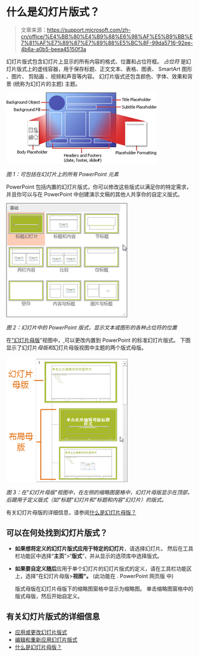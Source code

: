 # 什么是幻灯片版式？

> 文章来源：https://support.microsoft.com/zh-cn/office/%E4%BB%80%E4%B9%88%E6%98%AF%E5%B9%BB%E7%81%AF%E7%89%87%E7%89%88%E5%BC%8F-99da5716-92ee-4b6a-a0b5-beea45150f3a

幻灯片版式包含幻灯片上显示的所有内容的格式、位置和占位符框。 *占位符* 是幻灯片版式上的虚线容器，用于保存标题、正文文本、表格、图表、 SmartArt 图形 、图片、 剪贴画 、视频和声音等内容。 幻灯片版式还包含颜色、字体、效果和背景 (统称为幻灯片的主题) 主题。

![版式的结构](readme.assets/38ceb460-3c17-4916-b919-e9a8ff28ea55.gif)

*图 1：可包括在幻灯片上的所有 PowerPoint 元素*

PowerPoint 包括内置的幻灯片版式，你可以修改这些版式以满足你的特定需求，并且你可以与在 PowerPoint 中创建演示文稿的其他人共享你的自定义版式。

![PowerPoint 中的幻灯片版式](readme.assets/bdae9768-fadc-46d7-abf9-91754527b995.png)

*图 2：幻灯片中的 PowerPoint 版式，显示文本或图形的各种占位符的位置*

在["幻灯片母版](https://support.microsoft.com/zh-cn/office/在-powerpoint-中为任务选择正确的视图-21332d8d-adbc-4717-a2c6-e25a697b40e9)"视图中，[ ](https://support.microsoft.com/zh-cn/office/应用幻灯片版式-158e6dba-e53e-479b-a6fc-caab72609689)可以更改内置到 PowerPoint 的标准幻灯片版式。 下图显示了幻灯片*母版和*幻灯片母版视图中主题的两个版式母版。

![在幻灯片母版视图中带有版式母版的幻灯片母版](readme.assets/94a630e4-b147-4ec5-8e0f-075ce9fed633.png)

*图 3：在"幻灯片母版"视图中，在左侧的缩略图窗格中，幻灯片母版显示在顶部，后跟用于定义版式（如"标题"幻灯片和"标题和内容"幻灯片）的版式。*

有关幻灯片母版的详细信息，请参阅[什么是幻灯片母版？](https://support.microsoft.com/zh-cn/office/什么是幻灯片母版-b9abb2a0-7aef-4257-a14e-4329c904da54)

## 可以在何处找到幻灯片版式？

- **如果想将定义的幻灯片版式应用于特定的幻灯片**，请选择幻灯片。 然后在工具栏功能区中选择“**主页**”>“**版式**”，并从显示的选项库中选择版式。

    

- **如果要自定义随后**应用于单个幻灯片的幻灯片版式的定义，请在工具栏功能区上，选择"在幻灯片母版>**视图"。** (此功能在 . PowerPoint 网页版 中)

    

    版式母版在幻灯片母版下的缩略图窗格中显示为缩略图。 单击缩略图窗格中的版式母版，然后开始自定义。

## 有关幻灯片版式的详细信息

- [应用或更改幻灯片版式](https://support.microsoft.com/zh-cn/office/应用幻灯片版式-158e6dba-e53e-479b-a6fc-caab72609689)
- [编辑和重新应用幻灯片版式](https://support.microsoft.com/zh-cn/office/编辑和重新应用幻灯片版式-6f4338f8-555f-49cf-9835-6209be3c7b48)
- [什么是幻灯片母版？](https://support.microsoft.com/zh-cn/office/什么是幻灯片母版-b9abb2a0-7aef-4257-a14e-4329c904da54)